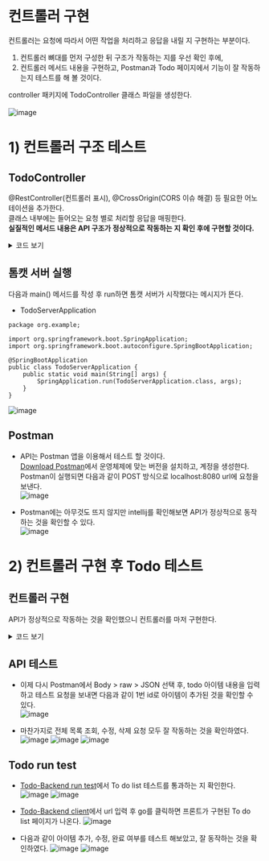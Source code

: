 # 컨트롤러 구현

컨트롤러는 요청에 따라서 어떤 작업을 처리하고 응답을 내릴 지 구현하는 부분이다.<br>
1) 컨트롤러 뼈대를 먼저 구성한 뒤 구조가 작동하는 지를 우선 확인 후에,<br>
2) 컨트롤러 메서드 내용을 구현하고, Postman과 Todo 페이지에서 기능이 잘 작동하는지 테스트를 해 볼 것이다.

controller 패키지에 TodoController 클래스 파일을 생성한다.<br><br>
![image](https://user-images.githubusercontent.com/92259017/149123061-9b75f4d3-634f-44d8-94d8-717aeaef04f8.png)

# 1) 컨트롤러 구조 테스트
## TodoController
@RestController(컨트롤러 표시), @CrossOrigin(CORS 이슈 해결) 등 필요한 어노테이션을 추가한다.<br>
클래스 내부에는 들어오는 요청 별로 처리할 응답을 매핑한다.<br>
**실질적인 메서드 내용은 API 구조가 정상적으로 작동하는 지 확인 후에 구현할 것이다.**

<details>
    <summary>코드 보기</summary>
    
```
package org.example.controller;

import lombok.AllArgsConstructor;
import org.example.model.TodoResponse;
import org.example.service.TodoService;
import org.springframework.http.ResponseEntity;
import org.springframework.web.bind.annotation.*;

import java.util.List;

@CrossOrigin
@RestController
@AllArgsConstructor
@RequestMapping("/")
public class TodoController {

    private final TodoService service;

    @PostMapping
    public ResponseEntity<TodoResponse> create() {
        System.out.println("CREATE");
        return null;
    }

    @GetMapping
    public ResponseEntity<List<TodoResponse>> readAll() {
        System.out.println("READ ALL");
        return null;
    }

    @GetMapping("{id}")
    public ResponseEntity<TodoResponse> readOne() {
        System.out.println("READ ONE");
        return null;
    }

    @PatchMapping("{id}")
    public ResponseEntity<TodoResponse> update() {
        System.out.println("UPDATE");
        return null;
    }

    @DeleteMapping("{id}")
    public ResponseEntity<?> deleteOne() {
        System.out.println("DELETE");
        return null;
    }

    @DeleteMapping
    public ResponseEntity<?> deleteAll() {
        System.out.println("DELETE ALL");
        return null;
    }
}
```
    
</details>
    
## 톰캣 서버 실행
다음과  main() 메서드를 작성 후 run하면 톰캣 서버가 시작했다는 메시지가 뜬다.
- TodoServerApplication
```
package org.example;

import org.springframework.boot.SpringApplication;
import org.springframework.boot.autoconfigure.SpringBootApplication;

@SpringBootApplication
public class TodoServerApplication {
    public static void main(String[] args) {
        SpringApplication.run(TodoServerApplication.class, args);
    }
}
```
![image](https://user-images.githubusercontent.com/92259017/149104146-9ff28dcd-aa8a-470f-973a-9c0a86168cc7.png)

## Postman
- API는 Postman 앱을 이용해서 테스트 할 것이다.<br>
[Download Postman](https://www.postman.com/downloads/)에서 운영체제에 맞는 버전을 설치하고, 계정을 생성한다.<br>
Postman이 실행되면 다음과 같이 POST 방식으로 localhost:8080 url에 요청을 보낸다.<br>
![image](https://user-images.githubusercontent.com/92259017/149105699-b47f7688-0da2-459e-866a-8061fe1d2c65.png)

- Postman에는 아무것도 뜨지 않지만 intellij를 확인해보면 API가 정상적으로 동작하는 것을 확인할 수 있다.<br>
![image](https://user-images.githubusercontent.com/92259017/149107833-874ebc59-443e-4106-ba43-833228a3a79f.png)

# 2) 컨트롤러 구현 후 Todo 테스트
## 컨트롤러 구현
API가 정상적으로 작동하는 것을 확인했으니 컨트롤러를 마저 구현한다.
<details>
    <summary>코드 보기</summary>
    
```
package org.example.controller;

import lombok.AllArgsConstructor;
import org.example.model.TodoEntity;
import org.example.model.TodoRequest;
import org.example.model.TodoResponse;
import org.example.service.TodoService;
import org.springframework.http.ResponseEntity;
import org.springframework.util.ObjectUtils;
import org.springframework.web.bind.annotation.*;

import java.util.List;
import java.util.stream.Collectors;

@CrossOrigin
@RestController
@AllArgsConstructor
@RequestMapping("/")
public class TodoController {

    private final TodoService service;

    @PostMapping
    public ResponseEntity<TodoResponse> create(@RequestBody TodoRequest request) {
        System.out.println("CREATE");

        if (ObjectUtils.isEmpty(request.getTitle()))
            return ResponseEntity.badRequest().build();
        if (ObjectUtils.isEmpty(request.getOrder()))
            request.setOrder(0L);
        if (ObjectUtils.isEmpty(request.getCompleted()))
            request.setCompleted(false);

        TodoEntity result = this.service.add(request);
        return ResponseEntity.ok(new TodoResponse(result));
    }

    @GetMapping
    public ResponseEntity<List<TodoResponse>> readAll() {
        System.out.println("READ ALL");
        List<TodoEntity> list = this.service.searchAll();
        List<TodoResponse> response = list.stream().map(TodoResponse::new)
                .collect(Collectors.toList());
        return ResponseEntity.ok(response);
    }

    @GetMapping("{id}")
    public ResponseEntity<TodoResponse> readOne(@PathVariable Long id) {
        System.out.println("READ ONE");
        TodoEntity result = this.service.searchById(id);
        return ResponseEntity.ok(new TodoResponse(result));
    }

    @PatchMapping("{id}")
    public ResponseEntity<TodoResponse> update(@PathVariable Long id, @RequestBody TodoRequest request) {
        System.out.println("UPDATE");
        TodoEntity result = this.service.updateById(id, request);
        return ResponseEntity.ok(new TodoResponse(result));
    }

    @DeleteMapping("{id}")
    public ResponseEntity<?> deleteOne(@PathVariable Long id) {
        System.out.println("DELETE");
        this.service.deleteById(id);
        return ResponseEntity.ok().build();
    }

    @DeleteMapping
    public ResponseEntity<?> deleteAll() {
        System.out.println("DELETE ALL");
        this.service.deleteAll();
        return ResponseEntity.ok().build();
    }
}
```
    
</details>

## API 테스트
- 이제 다시 Postman에서 Body > raw > JSON 선택 후,
todo 아이템 내용을 입력하고 테스트 요청을 보내면
다음과 같이 1번 id로 아이템이 추가된 것을 확인할 수 있다.<br>
![image](https://user-images.githubusercontent.com/92259017/149119308-97e83859-d30c-4da0-bcfd-865629ec829b.png)

- 마찬가지로 전체 목록 조회, 수정, 삭제 요청 모두 잘 작동하는 것을 확인하였다.<br>
![image](https://user-images.githubusercontent.com/92259017/149119727-7360632d-26ed-42ae-ac61-43d9f8dd0972.png)
![image](https://user-images.githubusercontent.com/92259017/149120107-12ae4ea1-47ff-4bca-ab6c-56a64db43f51.png)
![image](https://user-images.githubusercontent.com/92259017/149120423-0012efca-7544-463d-9f7e-b78c174c65e8.png)


## Todo run test
- [Todo-Backend run test](https://www.todobackend.com/specs/index.html)에서 To do list 테스트를 통과하는 지 확인한다.
![image](https://user-images.githubusercontent.com/92259017/149120834-9fc516fa-6100-450a-85c9-96b4b871cc79.png)
![image](https://user-images.githubusercontent.com/92259017/149120993-830aad5c-cac3-484f-8775-6a1b65a0b225.png)

- [Todo-Backend client](https://www.todobackend.com/client/index.html)에서 url 입력 후 go를 클릭하면 프론트가 구현된 To do list 페이지가 나온다.
![image](https://user-images.githubusercontent.com/92259017/149121678-f13cf651-1c5d-4d06-b42f-b00843f896b5.png)

- 다음과 같이 아이템 추가, 수정, 완료 여부를 테스트 해보았고, 잘 동작하는 것을 확인하였다.
![image](https://user-images.githubusercontent.com/92259017/149122300-d470392c-dfc1-4feb-81cf-7c0e3308af73.png)
![image](https://user-images.githubusercontent.com/92259017/149122359-67f10580-e3af-4b42-b430-56587131f251.png)

